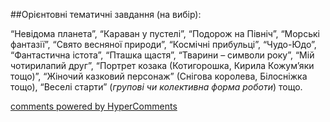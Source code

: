 <div id="hypercomments_widget" class="js-hypercomments-widget invisible"></div>

##Орієнтовні тематичні завдання (на вибір):

“Невідома планета”, “Караван у пустелі”, “Подорож на Північ”, “Морські фантазії”,  “Свято весняної природи”, “Космічні прибульці”, “Чудо-Юдо”, “Фантастична істота”, “Пташка щастя”, “Тварини – символи року”, “Мій чотирилапий друг”,  “Портрет козака (Котигорошка, Кирила Кожум’яки тощо)”, “Жіночий казковий персонаж” (Снігова королева, Білосніжка тощо), “Веселі старти” (*групові чи колективна форма роботи*) тощо.

<div class="js-hypercomments-container">
    <a href="http://hypercomments.com" class="hc-link" title="comments widget">comments powered by HyperComments</a>
</div>